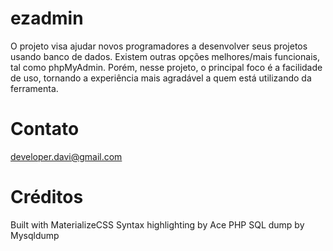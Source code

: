 # ezadmin
O projeto visa ajudar novos programadores a desenvolver seus projetos usando banco de dados. Existem outras opções melhores/mais funcionais, tal como phpMyAdmin. Porém, nesse projeto, o principal foco é a facilidade de uso, tornando a experiência mais agradável a quem está utilizando da ferramenta.
# Contato
developer.davi@gmail.com

# Créditos
Built with MaterializeCSS
Syntax highlighting by Ace
PHP SQL dump by Mysqldump
